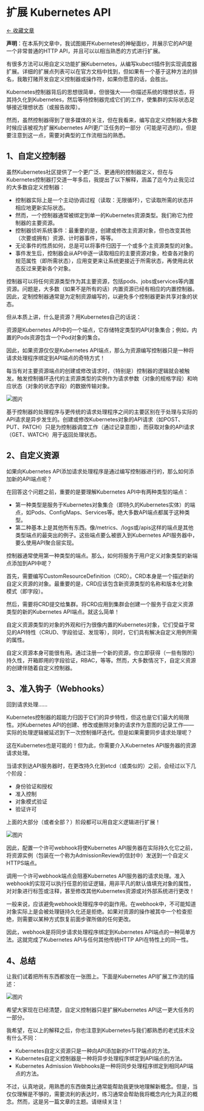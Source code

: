 # 扩展 Kubernetes API

[<- 收藏文章](./index.md)

**声明**：在本系列文章中，我试图揭开Kubernetes的神秘面纱，并展示它的API是一个非常普通的HTTP API，并且可以以相当熟悉的方式进行扩展。

有很多方法可以用自定义功能扩展Kubernetes，从编写kubectl插件到实现调度器扩展。详细的扩展点列表可以在官方文档中找到，但如果有一个基于这种方法的排名，我敢打赌开发自定义控制器或操作符，如果你愿意的话，会胜出。

Kubernetes控制器背后的思想很简单，但很强大——你描述系统的理想状态，将其持久化到Kubernetes，然后等待控制器完成它们的工作，使集群的实际状态足够接近理想状态（或报告故障）。

然而，虽然控制器得到了很多媒体的关注，但在我看来，编写自定义控制器大多数时候应该被视为扩展Kubernetes API更广泛任务的一部分（可能是可选的）。但是要注意到这一点，需要对典型的工作流相当的熟悉。

## 1、自定义控制器

虽然Kubernetes社区提供了一个更广泛、更通用的控制器定义，但在与Kubernetes控制器打交道一年多后，我提出了以下解释，涵盖了迄今为止我见过的大多数自定义控制器：

- 控制器实际上是一个主动协调过程（读取：无限循环），它读取所需的状态并相应地更新实际状态。
- 然而，一个控制器通常被绑定到单一的Kubernetes资源类型。我们称它为控制器的主要资源。
- 控制器侦听系统事件：最重要的是，创建或修改主资源对象，但也改变其他（次要或拥有）资源、计时器事件，等等。
- 无论事件的性质如何，总是可以将事件归因于一个或多个主资源类型的对象。
- 事件发生后，控制器会从API中逐一读取相应的主要资源对象，检查各对象的规范属性（即所需状态），应用变更来让系统更接近于所需状态，再使用此状态反过来更新各个对象。

控制器可以将任何资源类型作为其主要资源，包括pods、jobs或services等内置资源。问题是，大多数（如果不是所有的话）内置资源已经有相应的内置控制器。因此，定制控制器通常是为定制资源编写的，以避免多个控制器更新共享对象的状态。

但从本质上讲，什么是资源？用Kubernetes自己的话说：

资源是Kubernetes API中的一个端点，它存储特定类型的API对象集合；例如，内置的Pods资源包含一个Pod对象的集合。

因此，如果资源仅仅是Kubernetes API端点，那么为资源编写控制器只是一种将请求处理程序绑定到API端点的奇特方式！

每当有对主要资源端点的创建或修改请求时，（特别是）控制器的逻辑就会被触发。触发控制循环迭代的主资源类型的实例作为请求参数（对象的规格字段）和响应状态（对象的状态字段）的数据传输对象。

![图片](https://pding.oss-cn-hangzhou.aliyuncs.com/images/640-20220807235340119.png)

基于控制器的处理程序与更传统的请求处理程序之间的主要区别在于处理与实际的API请求是异步发生的。创建或修改Kubernetes对象的API请求（如POST、PUT、PATCH）只是为控制器调度工作（通过记录意图），而获取对象的API请求（GET、WATCH）用于返回处理状态。

## 2、自定义资源

如果向Kubernetes API添加请求处理程序是通过编写控制器进行的，那么如何添加新的API端点呢？

在回答这个问题之前，重要的是要理解Kubernetes API中有两种类型的端点：

- 第一种类型是服务于Kubernetes对象集合（即持久的Kubernetes实体）的端点，如Pods、ConfigMaps、Services等。绝大多数API端点都属于这种类型。
- 第二种基本上是其他所有东西。像/metrics、/logs或/apis这样的端点是其他类型端点的最突出的例子。这些端点要么被嵌入到Kubernetes API服务器中，要么使用API聚合层实现。

控制器通常使用第一种类型的端点。那么，如何将服务于用户定义对象类型的新端点添加到API中呢？

首先，需要编写CustomResourceDefinition（CRD）。CRD本身是一个描述新的自定义资源的对象。最重要的是，CRD应该包含新资源类型的名称和版本化对象模式（即字段）。

然后，需要将CRD提交给集群。将CRD应用到集群会创建一个服务于自定义资源类型的新的Kubernetes API端点。就这么简单！

自定义资源类型的对象的外观和行为很像内置的Kubernetes对象，它们受益于常见的API特性（CRUD、字段验证、发现等），同时，它们具有解决自定义用例所需的属性。

自定义资源本身可能很有用。通过注册一个新的资源，你立即获得（一些有限的）持久性，开箱即用的字段验证，RBAC，等等。然而，大多数情况下，自定义资源的创建伴随着自定义控制器。

## 3、准入钩子（Webhooks）

回到请求处理……

Kubernetes控制器的超能力归因于它们的异步特性，但这也是它们最大的局限性。对Kubernetes API的创建、修改或删除对象的请求作为意图的记录工作——实际的处理逻辑被延迟到下一次控制循环迭代。但是如果需要同步请求处理呢？

这在Kubernetes也是可能的！但为此，你需要介入Kubernetes API服务器的资源请求处理。

当请求到达API服务器时，在更改持久化到etcd（或类似的）之前，会经过以下几个阶段：

- 身份验证和授权
- 准入控制
- 对象模式验证
- 验证许可

上面的大部分（或者全部？）阶段都可以用自定义逻辑进行扩展！

![图片](https://pding.oss-cn-hangzhou.aliyuncs.com/images/640-20220807235348963.png)

因此，配置一个许可webhook将使Kubernetes API服务器在实际持久化它之前，将资源实例（包装在一个称为AdmissionReview的信封中）发送到一个自定义HTTPS端点。

调用一个许可webhook端点会阻塞Kubernetes API服务器的请求处理。准入webhook的实现可以执行任意的验证逻辑，用非平凡的默认值填充对象的属性，对对象进行标签或注释，甚至修改其他Kubernetes资源或对外部系统进行更改！

一般来说，应该避免webhook处理程序中的副作用。在webhook中，不可能知道对象实际上是会被处理链持久化还是拒绝。如果对资源的操作被其中一个检查拒绝，则需要以某种方式恢复前面步骤所做的任何更改。

因此，webhook是将同步请求处理程序绑定到Kubernetes API端点的一种简单方法。这就完成了Kubernetes API与任何其他传统HTTP API在特性上的同一性。

## 4、总结

让我们试着把所有东西都放在一张图上。下面是Kubernetes API扩展工作流的描述：

![图片](https://pding.oss-cn-hangzhou.aliyuncs.com/images/640-20220807235401073.png)

希望大家现在已经清楚，自定义控制器只是扩展Kubernetes API这一更大任务的一部分。

我希望，在以上的解释之后，你也注意到Kubernetes与我们都熟悉的老式技术没有什么不同：

- Kubernetes自定义资源只是一种向API添加新的HTTP端点的方法。
- Kubernetes自定义控制器是一种将异步处理程序绑定到API端点的方法。
- Kubernetes Admission Webhooks是一种将同步处理程序绑定到相同API端点的方法。

不过，认真地说，用熟悉的东西做类比通常能帮助我更快地理解新概念。但是，当仅仅理解是不够的，需要流利的表达时，练习通常会帮助我将概念内化为真正的概念。然而，这是另一篇文章的主题。请继续关注！
